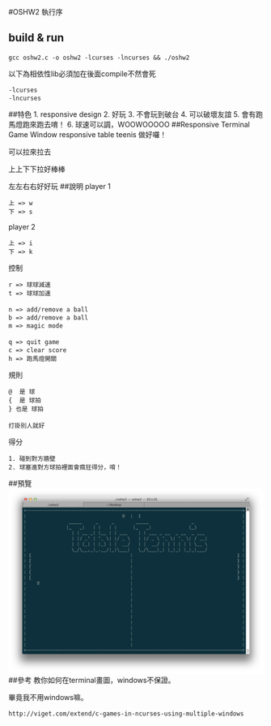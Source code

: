 #OSHW2 執行序
## build & run
	gcc oshw2.c -o oshw2 -lcurses -lncurses && ./oshw2
以下為相依性lib必須加在後面compile不然會死

	-lcurses
	-lncurses
	
##特色
	1. responsive design
	2. 好玩
	3. 不會玩到破台
	4. 可以破壞友誼
	5. 會有跑馬燈跑來跑去唷！
	6. 球速可以調，WOOWOOOOO
##Responsive Terminal Game Window
responsive table teenis 做好囉！

可以拉來拉去

上上下下拉好棒棒

左左右右好好玩
##說明
player 1

	上 => w
	下 => s
	
player 2

	上 => i
	下 => k
	
控制

	r => 球球減速
	t => 球球加速

	n => add/remove a ball
	b => add/remove a ball
	m => magic mode

	q => quit game
	c => clear score
	h => 跑馬燈開關
	
規則

	@  是 球
	{  是 球拍
	} 也是 球拍
	
	打掛別人就好

得分

	1. 碰到對方牆壁
	2. 球塞進對方球拍裡面會瘋狂得分，唷！
	
##預覽
![preview](1.png)
##參考
教你如何在terminal畫圖，windows不保證。

畢竟我不用windows嘛。

	http://viget.com/extend/c-games-in-ncurses-using-multiple-windows
	
	